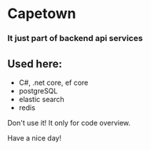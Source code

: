 ﻿# Capetown
### It just part of backend api services

## Used here:
- C#, .net core, ef core
- postgreSQL
- elastic search
- redis

Don't use it! It only for code overview.

Have a nice day!